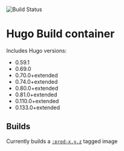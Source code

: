 ![Build Status](https://github.com/uvarc/hugo-build/actions/workflows/main.yml/badge.svg)

# Hugo Build container

Includes Hugo versions:

- 0.59.1
- 0.69.0
- 0.70.0+extended
- 0.74.0+extended
- 0.80.0+extended
- 0.81.0+extended
- 0.110.0+extended
- 0.133.0+extended

## Builds

Currently builds a [`:prod-x.y.z`](https://github.com/uvarc/hugo-build/pkgs/container/hugo-build) tagged image
